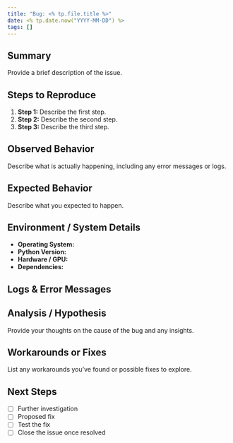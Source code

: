 ```yaml
---
title: "Bug: <% tp.file.title %>"
date: <% tp.date.now("YYYY-MM-DD") %>
tags: []
---
```


## Summary
Provide a brief description of the issue.

## Steps to Reproduce
1. **Step 1:** Describe the first step.
2. **Step 2:** Describe the second step.
3. **Step 3:** Describe the third step.

## Observed Behavior
Describe what is actually happening, including any error messages or logs.

## Expected Behavior
Describe what you expected to happen.

## Environment / System Details
- **Operating System:** 
- **Python Version:** 
- **Hardware / GPU:** 
- **Dependencies:** 

## Logs & Error Messages

## Analysis / Hypothesis
Provide your thoughts on the cause of the bug and any insights.

## Workarounds or Fixes
List any workarounds you’ve found or possible fixes to explore.

## Next Steps
- [ ] Further investigation
- [ ] Proposed fix
- [ ] Test the fix
- [ ] Close the issue once resolved